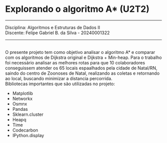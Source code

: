 # Explorando o algoritmo A* (U2T2)
---
Disciplina: Algoritmos e Estruturas de Dados II
</br>Discente: Felipe Gabriel B. da Silva - 20240001322

---
</br>
O presente projeto tem como objetivo analisar o algoritmo A* e comparar com os algoritmos de Dijkstra original e Dijkstra + Min-heap. Para o trabalho foi necessário analisar as melhores rotas para que 10 colaboradores conseguissem atender os 65 locais espaalhados pela cidade de Natal/RN, saindo do centro de Zoonoses de Natal, realizando as coletas e retornando ao local, buscando minimizar a distancia percorrida.

</br>
Bibliotecas importantes que são utilizadas no projeto:

*   Matplotlib
*   Networkx
*   Osmnx
*   Pandas
*   Sklearn.cluster
*   Heapq
*   Time
*   Codecarbon
*   IPython.display
</br>
